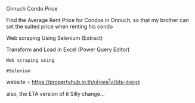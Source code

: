 Onnuch Condo Price

Find the Average Rent Price for Condos in Onnuch, so that my brother can set the suited price when renting his condo

Web scraping Using Selenium (Extract)

Transform and Load in Excel (Power Query Editor)

    Web scraping using 
  
    #Selenium
   
  website = https://propertyhub.in.th/เช่าคอนโด/bts-อ่อนนุช

  also, the ETA version of it
  Silly change...